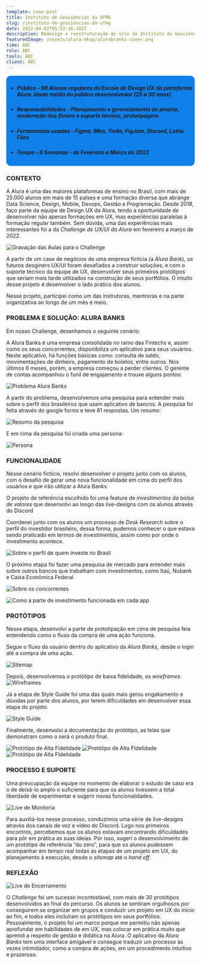 ```yaml
---
template: case-post
title: Instituto de Geociências da UFMG
slug: /instituto-de-geociencias-da-ufmg
date: 2022-04-02T05:53:16.102Z
description: Redesign e reestruturação do site do Instituto de Geociências da UFMG
featuredImage: /assets/alura-mkup/alurabranks-cover.png
time: ABC
role: ABC
tools: ABC
client: ABC
---
```

<style>
.container-info {
  background-color: #0f80e8;
  border-radius: 12px;
  padding: 0.3rem;
  margin-bottom:0.3rem;
  margin-top:0.3rem;
}
</style>

<div class="container-info"> 

* #####  ***Público*** - 98 Alunos regulares da Escola de Design UX da plataforma Alura. Idade média do público desenvolvedor (25 a 30 anos)</p>

* ##### ***Responsabilidades*** - Planejamento e gerenciamento do projeto, moderação dos fóruns e suporte técnico, prototipagem.

* ##### ***Ferramentas usadas*** - Figma, Miro, Trello, FigJam, Discord, Lottie Files 

* ##### ***Tempo*** - 6 Semanas - de Fevereiro a Março de 2022
</div>

### CONTEXTO
A Alura é uma das maiores plataformas de ensino no Brasil, com mais de 25.000 alunos em mais de 15 países e uma formação diversa que abrange Data Science, Design, Mobile, Devops, Gestão e Programação. Desde 2019, faço parte da equipe de Design UX da Alura, tendo a oportunidade de desenvolver não apenas formações em UX, mas experiências paralelas à formação regular também. Sem dúvida, uma das experiências mais interessantes foi a da *Challenge de UX/UI da Alura* em fevereiro a março de 2022. 

![Gravação das Aulas para o Challenge](/assets/alura-mkup/dktop-mk.png "Gravação das Aulas para o Challenge")

A partir de um case de negócios de uma empresa fictícia (a *Alura Bank*), os futuros desginers UX/UI foram desafiados a construir soluções, e com o suporte técnico da equipe de UX, desenvolver seus primeiros protótipos que seriam mais tarde utilizados na construção de seus portfólios. O intuito desse projeto é desenvolver o lado prático dos alunos.

Nesse projeto, participei como um das instrutoras, mentroras e na parte organizativa ao longo de um mês e meio.


### PROBLEMA E SOLUÇÃO: ALURA BANKS

Em nosso Challenge, desenhamos o seguinte cenário: 

A Alura Banks é uma empresa consolidada no ramo das Fintechs e, assim como os seus concorrentes, disponibiliza um aplicativo para seus usuários. Neste aplicativo, há funções básicas como: consulta de saldo, movimentações de dinheiro, pagamento de boletos, entre outros. Nos últimos 6 meses, porém, a empresa começou a perder clientes. O gerente de contas acompanhou o funil de engajamento e trouxe alguns pontos:  

![Problema Alura Banks](/assets/alura-mkup/info1.png "Problema Alura Banks")

A partir do problema, desenvolvemos uma pesquisa para entender mais sobre o perfil dos brasileiros que usam aplicativo de bancos. A pesquisa foi feita através do google forms e teve 81 respostas. Um resumo:
 
![Resumo da pesquisa](/assets/alura-mkup/research.png "Resumo da Pesquisa")

E em cima da pesquisa foi criada uma persona:

![Persona](/assets/alura-mkup/persona.png "Persona")

### FUNCIONALIDADE

Nesse cenário fictício, resolvi desenvolver o projeto junto com os alunos, com o desafio de gerar uma nova funcionalidade em cima do perfil dos usuários e que irão utilizar a Alura Banks.

O projeto de referência escolhido foi uma feature de *investimentos da bolsa de valores* que desenvolvi ao longo das live-designs com os alunos através do Discord

Coordenei junto com os alunos um processo de *Desk Research* sobre o perfil do investidor brasileiro, dessa forma, pudemos conhecer o que estava sendo praticado em termos de investimentos, assim como por onde o investimento acontece.

![Sobre o perfil de quem investe no Brasil](/assets/alura-mkup/charts.png "Sobre o perfil de quem investe no Brasil")

O próximo etapa foi fazer uma pesquisa de mercado para entender mais sobre outros bancos que trabalham com investimentos, como Itaú, Nubank e Caixa Econômica Federal.

![Sobre os concorrentes](/assets/alura-mkup/info2.png "Sobre os concorrentes")

![Como a parte de investimento funcionada em cada app](/assets/alura-mkup/smartphones.png "Como a parte de investimento funcionada em cada app")


### PROTÓTIPOS

Nessa etapa, desenvolvi a parte de prototipação em cima de pesquisa feia entendendo como o fluxo da compra de uma ação funciona.

Segue o fluxo do usuário dentro do aplicativo da *Alura Banks*, desde o login até a compra de uma ação.

![Sitemap](/assets/alura-mkup/sitemap-alurabanks.png "Sitemap")


Depois, desenvolvemos o protótipo de baixa fidelidade, os *wireframes*.
![Wireframes](/assets/alura-mkup/wirepng.png "Wireframes")

Já a etapa de Style Guide foi uma das quais mais gerou engakamento e dúvidas por parte dos alunos, por terem dificuldades em desenvolver essa etapa do projeto.

![Style Guide](/assets/alura-mkup/mockup.png "Style Guide")

Finalmente, desenvolvi a documentação do protótipo, as telas que demonstram como o será o produto final.

![Protótipo de Alta FIdelidade](/assets/alura-mkup/mk-01.png "Protótipo de Alta FIdelidade")
![Protótipo de Alta FIdelidade](/assets/alura-mkup/mk-02.png "Protótipo de Alta FIdelidade")
![Protótipo de Alta FIdelidade](/assets/alura-mkup/mk-03.png "Protótipo de Alta FIdelidade")

### PROCESSO E SUPORTE

Uma preocupação da equipe no momento de elaborar o estudo de caso era o de deixá-lo amplo o suficiente para que os alunos tivessem a total liberdade de experimentar e sugerir novas funcionalidades.

![Live de Monitoria](/assets/alura-mkup/dktop-mk-02.png "Live de Monitoria")

Para auxiliá-los nesse processo, conduzimos uma série de live-designs através dos canais de voz e vídeo do Discord. Logo nos primeiros encontros, percebemos que os alunos estavam encontrando dificuldades para pôr em prática as suas ideias.  Por isso, sugeri o desenvolvimento de um protótipo de referência “do zero”, para que os alunos pudessem acompanhar em tempo real todas as etapas de um projeto em UX, do planejamento à execução, desde o *sitemap* até o *hand off*.




### REFLEXÃO

![Live de Encerramento](/assets/alura-mkup/dktop-mk-04.png "Live de Encerramento")


O *Challenge* foi um sucesso incontestável, com mais de 30 protótipos desenvolvidos ao final do percurso. Os alunos se sentiram orgulhosos por conseguirem se organizar em grupos e conduzir um projeto em UX do início ao fim, e todos eles incluíram os protótipos em seus portfólios. Pessoalmente, o projeto foi um marco porque me permitiu não apenas aprofundar em habilidades de em UX, mas colocar em prática muito que aprendi a respeito de gestão e didática na Alura. O aplicativo da *Alura Banks* tem uma interface amigável e consegue traduzir um processo às vezes intimidador, como a compra de ações, em um procedimento intuitivo e prazeroso. 



